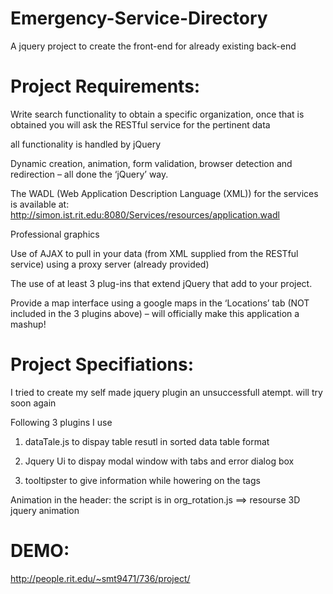 Emergency-Service-Directory
===========================

A jquery project to create the front-end for already existing back-end


Project Requirements:
=====================

Write search functionality to obtain a specific organization, once that is obtained you will ask the RESTful service for the pertinent data

all functionality is handled by jQuery

Dynamic creation, animation, form validation, browser detection and redirection – all done the ‘jQuery’ way.

The WADL (Web Application Description Language (XML)) for the services is available at: http://simon.ist.rit.edu:8080/Services/resources/application.wadl

Professional graphics

Use of AJAX to pull in your data (from XML supplied from the RESTful service) using a proxy server (already provided)

The use of at least 3 plug-ins that extend jQuery that add to your project. 

Provide a map interface using a google maps in the ‘Locations’ tab (NOT included in the 3 plugins above) – will officially make this application a mashup!


Project Specifiations:
======================

I tried to create my self made jquery plugin an unsuccessfull atempt. will try soon again

Following 3 plugins I use

1. dataTale.js to dispay table resutl in sorted data table format

2. Jquery Ui to dispay modal window with tabs and error dialog box

3. tooltipster to give information while howering on the tags

Animation in the header:
the script is in org_rotation.js ==> resourse 3D jquery animation 

DEMO:
=====

http://people.rit.edu/~smt9471/736/project/
